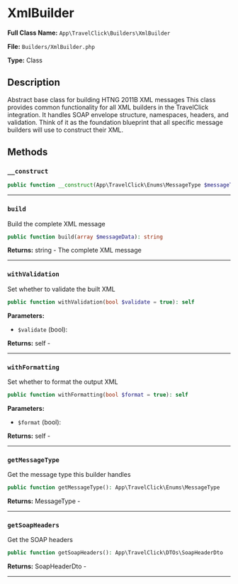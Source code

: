 # XmlBuilder

**Full Class Name:** `App\TravelClick\Builders\XmlBuilder`

**File:** `Builders/XmlBuilder.php`

**Type:** Class

## Description

Abstract base class for building HTNG 2011B XML messages
This class provides common functionality for all XML builders in the TravelClick
integration. It handles SOAP envelope structure, namespaces, headers, and
validation. Think of it as the foundation blueprint that all specific
message builders will use to construct their XML.

## Methods

### `__construct`

```php
public function __construct(App\TravelClick\Enums\MessageType $messageType, App\TravelClick\DTOs\SoapHeaderDto $soapHeaders, bool $validateXml = true, bool $formatOutput = false)
```

---

### `build`

Build the complete XML message

```php
public function build(array $messageData): string
```

**Returns:** string - The complete XML message

---

### `withValidation`

Set whether to validate the built XML

```php
public function withValidation(bool $validate = true): self
```

**Parameters:**

- `$validate` (bool): 

**Returns:** self - 

---

### `withFormatting`

Set whether to format the output XML

```php
public function withFormatting(bool $format = true): self
```

**Parameters:**

- `$format` (bool): 

**Returns:** self - 

---

### `getMessageType`

Get the message type this builder handles

```php
public function getMessageType(): App\TravelClick\Enums\MessageType
```

**Returns:** MessageType - 

---

### `getSoapHeaders`

Get the SOAP headers

```php
public function getSoapHeaders(): App\TravelClick\DTOs\SoapHeaderDto
```

**Returns:** SoapHeaderDto - 

---

